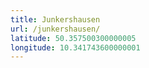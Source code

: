 ```yaml
---
title: Junkershausen
url: /junkershausen/
latitude: 50.357500300000005
longitude: 10.341743600000001
---
```

